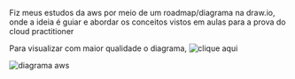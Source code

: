 Fiz meus estudos da aws por meio de um roadmap/diagrama na draw.io, onde a ideia é guiar e abordar os conceitos vistos em aulas para a prova do cloud practitioner

Para visualizar com maior qualidade o diagrama, ![clique aqui](https://raw.githubusercontent.com/htamagnus/aws-estudos-curso-code-girls/3f917bdf6adce619e14770d0846245e8f0e954aa/docs/aws.drawio.svg)

![diagrama aws](./docs/aws.drawio.svg)

